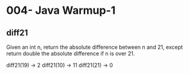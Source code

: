 004- Java Warmup-1
====================


diff21
--------

Given an int n, return the absolute difference between n and 21, except return double the absolute difference if n is over 21. 

diff21(19) → 2
diff21(10) → 11
diff21(21) → 0
